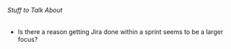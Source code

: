 ###### Stuff to Talk About

- Is there a reason getting Jira done within a sprint seems to be a larger focus?
